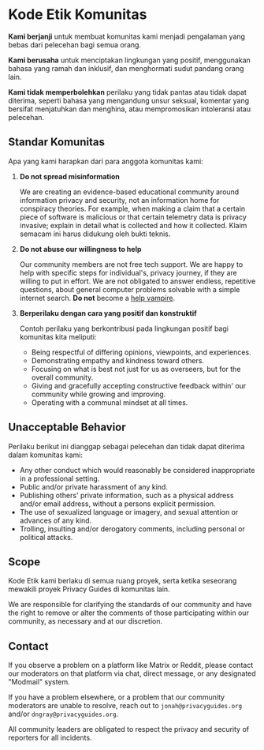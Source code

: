 # Kode Etik Komunitas

**Kami berjanji** untuk membuat komunitas kami menjadi pengalaman yang bebas dari pelecehan bagi semua orang.

**Kami berusaha** untuk menciptakan lingkungan yang positif, menggunakan bahasa yang ramah dan inklusif, dan menghormati sudut pandang orang lain.

**Kami tidak memperbolehkan** perilaku yang tidak pantas atau tidak dapat diterima, seperti bahasa yang mengandung unsur seksual, komentar yang bersifat menjatuhkan dan menghina, atau mempromosikan intoleransi atau pelecehan.

## Standar Komunitas

Apa yang kami harapkan dari para anggota komunitas kami:

1. **Do not spread misinformation**

      We are creating an evidence-based educational community around information privacy and security, not an information home for conspiracy theories. For example, when making a claim that a certain piece of software is malicious or that certain telemetry data is privacy invasive; explain in detail what is collected and how it collected. Klaim semacam ini harus didukung oleh bukti teknis.

2. **Do not abuse our willingness to help**

      Our community members are not free tech support. We are happy to help with specific steps for individual's, privacy journey, if they are willing to put in effort. We are not obligated to answer endless, repetitive questions, about general computer problems solvable with a simple internet search. **Do not** become a [help vampire](https://slash7.com/2006/12/22/vampires).

3. **Berperilaku dengan cara yang positif dan konstruktif**

      Contoh perilaku yang berkontribusi pada lingkungan positif bagi komunitas kita meliputi:

      - Being respectful of differing opinions, viewpoints, and experiences.
      - Demonstrating empathy and kindness toward others.
      - Focusing on what is best not just for us as overseers, but for the overall community.
      - Giving and gracefully accepting constructive feedback within' our community while growing and improving.
      - Operating with a communal mindset at all times.

## Unacceptable Behavior

Perilaku berikut ini dianggap sebagai pelecehan dan tidak dapat diterima dalam komunitas kami:

- Any other conduct which would reasonably be considered inappropriate in a professional setting.
- Public and/or private harassment of any kind.
- Publishing others' private information, such as a physical address and/or email address, without a persons explicit permission.
- The use of sexualized language or imagery, and sexual attention or advances of any kind.
- Trolling, insulting and/or derogatory comments, including personal or political attacks.

## Scope

Kode Etik kami berlaku di semua ruang proyek, serta ketika seseorang mewakili proyek Privacy Guides di komunitas lain.

We are responsible for clarifying the standards of our community and have the right to remove or alter the comments of those participating within our community, as necessary and at our discretion.

## Contact

If you observe a problem on a platform like Matrix or Reddit, please contact our moderators on that platform via chat, direct message, or any designated "Modmail" system.

If you have a problem elsewhere, or a problem that our community moderators are unable to resolve, reach out to `jonah@privacyguides.org` and/or `dngray@privacyguides.org`.

All community leaders are obligated to respect the privacy and security of reporters for all incidents.
